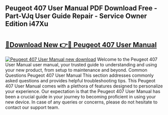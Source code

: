 ## Peugeot 407 User Manual PDF Download Free - Part-VJq User Guide Repair - Service Owner Edition i47Xu

# <h2><a href="http://cf15616.oget.top/?id=Peugeot+407+User+Manual">🔗Download New 👉🔴 Peugeot 407 User Manual</a></h2>

[![Peugeot 407 User Manual new download](https://i.imgur.com/5g1atiW.png)](http://cf15616.oget.top/?id=Peugeot+407+User+Manual)
Welcome to the Peugeot 407 User Manual user manual, your trusted guide to understanding and using your new product, from setup to maintenance and beyond. Common Questions Peugeot 407 User Manual This section addresses commonly asked questions and provides helpful troubleshooting tips. This Peugeot 407 User Manual comes with a plethora of features designed to personalize your experience. Our expectation is that the Peugeot 407 User Manual has been a crucial guide in your journey to becoming proficient in using your new device. In case of any queries or concerns, please do not hesitate to contact our support team.
